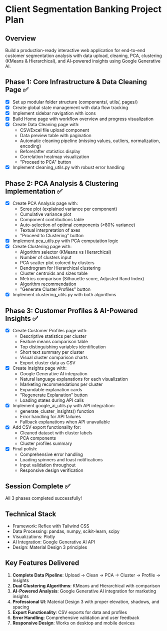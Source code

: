 # Client Segmentation Banking Project Plan

## Overview
Build a production-ready interactive web application for end-to-end customer segmentation analysis with data upload, cleaning, PCA, clustering (KMeans & Hierarchical), and AI-powered insights using Google Generative AI.

## Phase 1: Core Infrastructure & Data Cleaning Page ✅
- [x] Set up modular folder structure (components/, utils/, pages/)
- [x] Create global state management with data flow tracking
- [x] Implement sidebar navigation with icons
- [x] Build Home page with workflow overview and progress visualization
- [x] Create Data Cleaning page with:
  - CSV/Excel file upload component
  - Data preview table with pagination
  - Automatic cleaning pipeline (missing values, outliers, normalization, encoding)
  - Before/after statistics display
  - Correlation heatmap visualization
  - "Proceed to PCA" button
- [x] Implement cleaning_utils.py with robust error handling

## Phase 2: PCA Analysis & Clustering Implementation ✅
- [x] Create PCA Analysis page with:
  - Scree plot (explained variance per component)
  - Cumulative variance plot
  - Component contributions table
  - Auto-selection of optimal components (≥80% variance)
  - Textual interpretation of axes
  - "Proceed to Clustering" button
- [x] Implement pca_utils.py with PCA computation logic
- [x] Create Clustering page with:
  - Algorithm selector (KMeans vs Hierarchical)
  - Number of clusters input
  - PCA scatter plot colored by clusters
  - Dendrogram for Hierarchical clustering
  - Cluster centroids and sizes table
  - Metrics comparison (Silhouette score, Adjusted Rand Index)
  - Algorithm recommendation
  - "Generate Cluster Profiles" button
- [x] Implement clustering_utils.py with both algorithms

## Phase 3: Customer Profiles & AI-Powered Insights ✅
- [x] Create Customer Profiles page with:
  - Descriptive statistics per cluster
  - Feature means comparison table
  - Top distinguishing variables identification
  - Short text summary per cluster
  - Visual cluster comparison charts
  - Export cluster data as CSV
- [x] Create Insights page with:
  - Google Generative AI integration
  - Natural language explanations for each visualization
  - Marketing recommendations per cluster
  - Expandable explanation cards
  - "Regenerate Explanation" button
  - Loading states during API calls
- [x] Implement google_ai_utils.py with API integration:
  - generate_cluster_insights() function
  - Error handling for API failures
  - Fallback explanations when API unavailable
- [x] Add CSV export functionality for:
  - Cleaned dataset with cluster labels
  - PCA components
  - Cluster profiles summary
- [x] Final polish:
  - Comprehensive error handling
  - Loading spinners and toast notifications
  - Input validation throughout
  - Responsive design verification

## Session Complete ✅
All 3 phases completed successfully!

## Technical Stack
- Framework: Reflex with Tailwind CSS
- Data Processing: pandas, numpy, scikit-learn, scipy
- Visualizations: Plotly
- AI Integration: Google Generative AI API
- Design: Material Design 3 principles

## Key Features Delivered
1. **Complete Data Pipeline**: Upload → Clean → PCA → Cluster → Profile → Insights
2. **Dual Clustering Algorithms**: KMeans and Hierarchical with comparison
3. **AI-Powered Analysis**: Google Generative AI integration for marketing insights
4. **Professional UI**: Material Design 3 with proper elevation, shadows, and spacing
5. **Export Functionality**: CSV exports for data and profiles
6. **Error Handling**: Comprehensive validation and user feedback
7. **Responsive Design**: Works on desktop and mobile devices